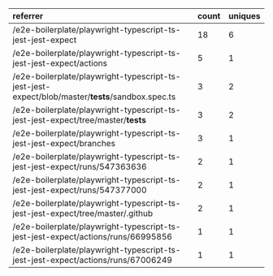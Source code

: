 | referrer                                                                                         | count | uniques |
| :----------------------------------------------------------------------------------------------- | :---- | :------ |
| /e2e-boilerplate/playwright-typescript-ts-jest-jest-expect                                       | 18    | 6       |
| /e2e-boilerplate/playwright-typescript-ts-jest-jest-expect/actions                               | 5     | 1       |
| /e2e-boilerplate/playwright-typescript-ts-jest-jest-expect/blob/master/__tests__/sandbox.spec.ts | 3     | 2       |
| /e2e-boilerplate/playwright-typescript-ts-jest-jest-expect/tree/master/__tests__                 | 3     | 2       |
| /e2e-boilerplate/playwright-typescript-ts-jest-jest-expect/branches                              | 3     | 1       |
| /e2e-boilerplate/playwright-typescript-ts-jest-jest-expect/runs/547363636                        | 2     | 1       |
| /e2e-boilerplate/playwright-typescript-ts-jest-jest-expect/runs/547377000                        | 2     | 1       |
| /e2e-boilerplate/playwright-typescript-ts-jest-jest-expect/tree/master/.github                   | 2     | 1       |
| /e2e-boilerplate/playwright-typescript-ts-jest-jest-expect/actions/runs/66995856                 | 1     | 1       |
| /e2e-boilerplate/playwright-typescript-ts-jest-jest-expect/actions/runs/67006249                 | 1     | 1       |